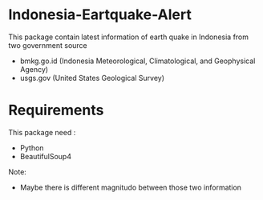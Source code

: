 # Indonesia-Eartquake-Alert

This package contain latest information of earth quake in Indonesia from two government source
- bmkg.go.id (Indonesia Meteorological, Climatological, and Geophysical Agency)
- usgs.gov (United States Geological Survey)

# Requirements
This package need :
- Python
- BeautifulSoup4

Note:
* Maybe there is different magnitudo between those two information
